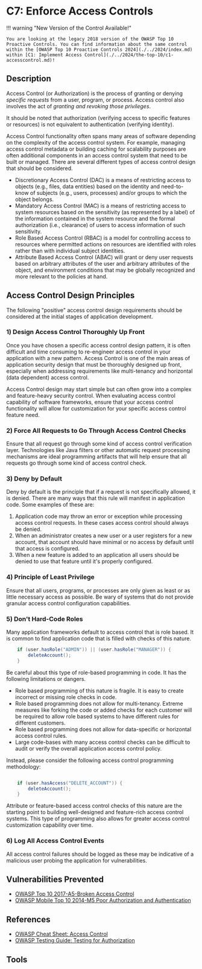 # C7: Enforce Access Controls

!!! warning "New Version of the Control Available!"

    You are looking at the legacy 2018 version of the OWASP Top 10 Proactive Controls. You can find information about the same control within the [OWASP Top 10 Proactive Controls 2024](./../2024/index.md) within [C1: Implement Access Control](./../2024/the-top-10/c1-accesscontrol.md)!

## Description

Access Control (or Authorization) is the process of granting or denying *specific requests* from a user, program, or process. Access control also involves the act of *granting and revoking those privileges*.

It should be noted that authorization (verifying access to specific features or resources) is not equivalent to authentication (verifying identity).

Access Control functionality often spans many areas of software depending on the complexity of the access control system. For example, managing access control metadata or building caching for scalability purposes are often additional components in an access control system that need to be built or managed.
There are several different types of access control design that should be considered.

* Discretionary Access Control (DAC) is a means of restricting access to objects (e.g., files, data entities) based on the identity and need-to-know of subjects (e.g., users, processes) and/or groups to which the object belongs.
* Mandatory Access Control (MAC) is a means of restricting access to system resources based on the sensitivity (as represented by a label) of the information contained in the system resource and the formal authorization (i.e., clearance) of users to access information of such sensitivity.
* Role Based Access Control (RBAC) is a model for controlling access to resources where permitted actions on resources are identified with roles rather than with individual subject identities.
* Attribute Based Access Control (ABAC) will grant or deny user requests based on arbitrary attributes of the user and arbitrary attributes of the object, and environment conditions that may be globally recognized and more relevant to the policies at hand.

## Access Control Design Principles

The following "positive" access control design requirements should be considered at the initial stages of application development.

### 1) Design Access Control Thoroughly Up Front

Once you have chosen a specific access control design pattern, it is often difficult and time consuming to re-engineer access control in your application with a new pattern. Access Control is one of the main areas of application security design that must be thoroughly designed up front, especially when addressing requirements like multi-tenancy and horizontal (data dependent) access control.

Access Control design may start simple but can often grow into a complex and feature-heavy security control. When evaluating access control capability of software frameworks, ensure that your access control functionality will allow for customization for your specific access control feature need.

### 2) Force All Requests to Go Through Access Control Checks

Ensure that all request go through some kind of access control verification layer. Technologies like Java filters or other automatic request processing mechanisms are ideal programming artifacts that will help ensure that all requests go through some kind of access control check.

### 3) Deny by Default

Deny by default is the principle that if a request is not specifically allowed, it is denied. There are many ways that this rule will manifest in application code. Some examples of these are:

1. Application code may throw an error or exception while processing access control requests. In these cases access control should always be denied.
2. When an administrator creates a new user or a user registers for a new account, that account should have minimal or no access by default until that access is configured.
3. When a new feature is added to an application all users should be denied to use that feature until it's properly configured.

### 4) Principle of Least Privilege

Ensure that all users, programs, or processes are only given as least or as little necessary access as possible. Be wary of systems that do not provide granular access control configuration capabilities.

### 5) Don't Hard-Code Roles

Many application frameworks default to access control that is role based. It is common to find application code that is filled with checks of this nature.

```java
    if (user.hasRole("ADMIN")) || (user.hasRole("MANAGER")) {
        deleteAccount();
    }
```

Be careful about this type of role-based programming in code. It has the following limitations or dangers.

* Role based programming of this nature is fragile. It is easy to create incorrect or missing role checks in code.
* Role based programming does not allow for multi-tenancy. Extreme measures like forking the code or added checks for each customer will be required to allow role based systems to have different rules for different customers.
* Role based programming does not allow for data-specific or horizontal access control rules.
* Large code-bases with many access control checks can be difficult to audit or verify the overall application access control policy.

Instead, please consider the following access control programming methodology:

```java

    if (user.hasAccess("DELETE_ACCOUNT")) {
        deleteAccount();
    }
```

Attribute or feature-based access control checks of this nature are the starting point to building well-designed and feature-rich access control systems. This type of programming also allows for greater access control customization capability over time.

### 6) Log All Access Control Events

All access control failures should be logged as these may be indicative of a malicious user probing the application for vulnerabilities.

## Vulnerabilities Prevented

* [OWASP Top 10 2017-A5-Broken Access Control](https://www.owasp.org/index.php/Top_10-2017_A5-Broken_Access_Control)
* [OWASP Mobile Top 10 2014-M5 Poor Authorization and Authentication](https://www.owasp.org/index.php/Mobile_Top_10_2014-M5)

## References

* [OWASP Cheat Sheet: Access Control](https://www.owasp.org/index.php/Access_Control_Cheat_Sheet)
* [OWASP Testing Guide: Testing for Authorization](https://www.owasp.org/index.php/Testing_for_Authorization)

## Tools

